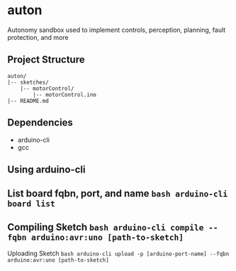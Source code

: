# auton
Autonomy sandbox used to implement controls, perception, planning, fault protection, and more

## Project Structure
```
auton/
|-- sketches/
    |-- motorControl/
        |-- motorControl.ino
|-- README.md
```
## Dependencies
* arduino-cli
* gcc

## Using arduino-cli
 List board fqbn, port, and name
    ``` bash
        arduino-cli board list
    ```
---
 Compiling Sketch
    ``` bash
        arduino-cli compile --fqbn arduino:avr:uno [path-to-sketch]
    ```
---
 Uploading Sketch
    ``` bash
        arduino-cli upload -p [arduino-port-name] --fqbn arduino:avr:uno [path-to-sketch]
    ```
